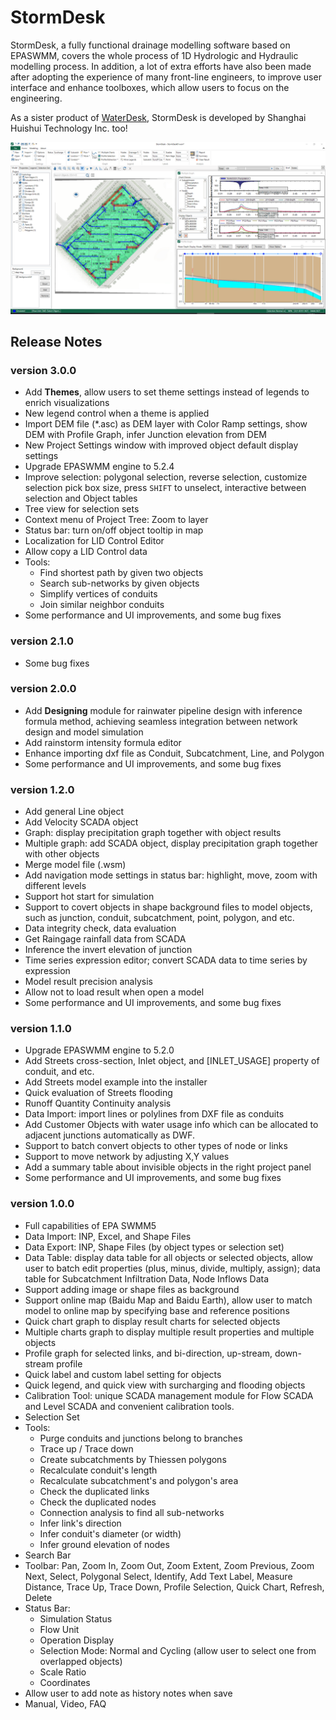 # StormDesk

StormDesk, a fully functional drainage modelling software based on EPASWMM, covers the whole process of 1D Hydrologic and Hydraulic modelling process. In addition, a lot of extra efforts have also been made after adopting the experience of many front-line engineers, to improve user interface and enhance toolboxes, which allow users to focus on the engineering.

As a sister product of [WaterDesk](https://github.com/WaterDesk/WaterDesk-WS), StormDesk is developed by Shanghai Huishui Technology Inc. too!

![StormDesk](./images/StormDesk_01.png)

## Release Notes

### version 3.0.0

- Add <b>Themes</b>, allow users to set theme settings instead of legends to enrich visualizations
- New legend control when a theme is applied
- Import DEM file (\*.asc) as DEM layer with Color Ramp settings, show DEM with Profile Graph, infer Junction elevation from DEM
- New Project Settings window with improved object default display settings
- Upgrade EPASWMM engine to 5.2.4
- Improve selection: polygonal selection, reverse selection, customize selection pick box size, press `SHIFT` to unselect, interactive between selection and Object tables
- Tree view for selection sets
- Context menu of Project Tree: Zoom to layer
- Status bar: turn on/off object tooltip in map
- Localization for LID Control Editor
- Allow copy a LID Control data
- Tools:
  - Find shortest path by given two objects
  - Search sub-networks by given objects
  - Simplify vertices of conduits
  - Join similar neighbor conduits
- Some performance and UI improvements, and some bug fixes

### version 2.1.0

- Some bug fixes

### version 2.0.0

- Add <b>Designing</b> module for rainwater pipeline design with inference formula method, achieving seamless integration between network design and model simulation
- Add rainstorm intensity formula editor
- Enhance importing dxf file as Conduit, Subcatchment, Line, and Polygon
- Some performance and UI improvements, and some bug fixes

### version 1.2.0

- Add general Line object
- Add Velocity SCADA object
- Graph: display precipitation graph together with object results
- Multiple graph: add SCADA object, display precipitation graph together with other objects
- Merge model file (.wsm)
- Add navigation mode settings in status bar: highlight, move, zoom with different levels
- Support hot start for simulation
- Support to covert objects in shape background files to model objects, such as junction, conduit, subcatchment, point, polygon, and etc.
- Data integrity check, data evaluation
- Get Raingage rainfall data from SCADA
- Inference the invert elevation of junction
- Time series expression editor; convert SCADA data to time series by expression
- Model result precision analysis
- Allow not to load result when open a model
- Some performance and UI improvements, and some bug fixes

### version 1.1.0

- Upgrade EPASWMM engine to 5.2.0
- Add Streets cross-section, Inlet object, and [INLET_USAGE] property of conduit, and etc.
- Add Streets model example into the installer
- Quick evaluation of Streets flooding
- Runoff Quantity Continuity analysis
- Data Import: import lines or polylines from DXF file as conduits
- Add Customer Objects with water usage info which can be allocated to adjacent junctions automatically as DWF.
- Support to batch convert objects to other types of node or links
- Support to move network by adjusting X,Y values
- Add a summary table about invisible objects in the right project panel
- Some performance and UI improvements, and some bug fixes

### version 1.0.0

- Full capabilities of EPA SWMM5
- Data Import: INP, Excel, and Shape Files
- Data Export: INP, Shape Files (by object types or selection set)
- Data Table: display data table for all objects or selected objects, allow user to batch edit properties (plus, minus, divide, multiply, assign); data table for Subcatchment Infiltration Data, Node Inflows Data
- Support adding image or shape files as background
- Support online map (Baidu Map and Baidu Earth), allow user to match model to online map by specifying base and reference positions
- Quick chart graph to display result charts for selected objects
- Multiple charts graph to display multiple result properties and multiple objects
- Profile graph for selected links, and bi-direction, up-stream, down-stream profile
- Quick label and custom label setting for objects
- Quick legend, and quick view with surcharging and flooding objects
- Calibration Tool: unique SCADA management module for Flow SCADA and Level SCADA and convenient calibration tools.
- Selection Set
- Tools:
  - Purge conduits and junctions belong to branches
  - Trace up / Trace down
  - Create subcatchments by Thiessen polygons
  - Recalculate conduit's length
  - Recalculate subcatchment's and polygon's area
  - Check the duplicated links
  - Check the duplicated nodes
  - Connection analysis to find all sub-networks
  - Infer link's direction
  - Infer conduit's diameter (or width)
  - Infer ground elevation of nodes
- Search Bar
- Toolbar: Pan, Zoom In, Zoom Out, Zoom Extent, Zoom Previous, Zoom Next, Select, Polygonal Select, Identify, Add Text Label, Measure Distance, Trace Up, Trace Down, Profile Selection, Quick Chart, Refresh, Delete
- Status Bar:
  - Simulation Status
  - Flow Unit
  - Operation Display
  - Selection Mode: Normal and Cycling (allow user to select one from overlapped objects)
  - Scale Ratio
  - Coordinates
- Allow user to add note as history notes when save
- Manual, Video, FAQ
